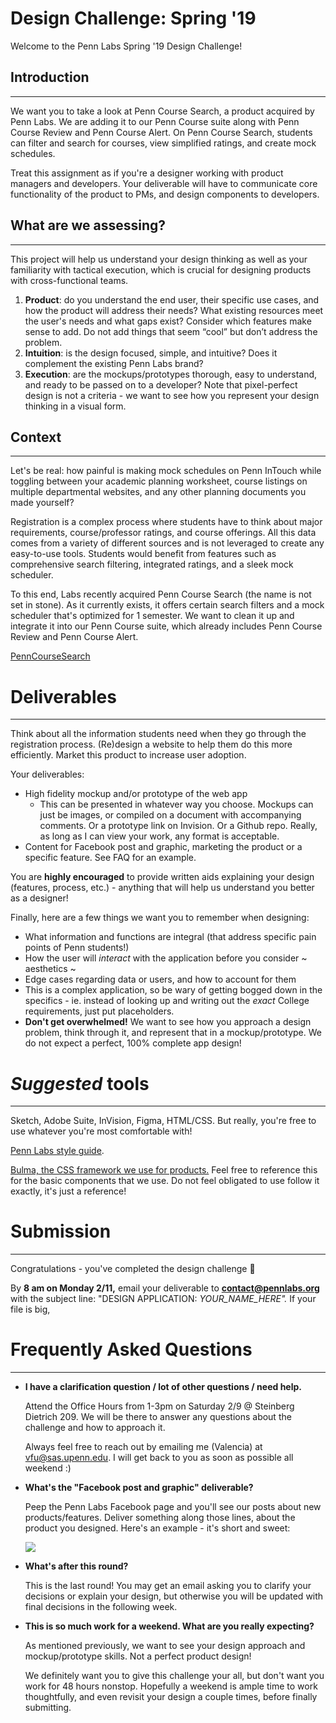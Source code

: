 # Design Challenge: Spring '19

Welcome to the Penn Labs Spring '19 Design Challenge!

## Introduction

---

We want you to take a look at Penn Course Search, a product acquired by Penn Labs. We are adding it to our Penn Course suite along with Penn Course Review and Penn Course Alert. On Penn Course Search, students can filter and search for courses, view simplified ratings, and create mock schedules. 

Treat this assignment as if you're a designer working with product managers and developers. Your deliverable will have to communicate core functionality of the product to PMs, and design components to developers. 

## **What are we assessing?**

---

This project will help us understand your design thinking as well as your familiarity with tactical execution, which is crucial for designing products with cross-functional teams. 

1. **Product**: do you understand the end user, their specific use cases, and how the product will address their needs? What existing resources meet the user's needs and what gaps exist? Consider which features make sense to add. Do not add things that seem “cool” but don’t address the problem.
2. **Intuition**: is the design focused, simple, and intuitive? Does it complement the existing Penn Labs brand?
3. **Execution**: are the mockups/prototypes thorough, easy to understand, and ready to be passed on to a developer? Note that pixel-perfect design is not a criteria - we want to see how you represent your design thinking in a visual form.

## Context

---

Let's be real: how painful is making mock schedules on Penn InTouch while toggling between your academic planning worksheet, course listings on multiple departmental websites, and any other planning documents you made yourself?

Registration is a complex process where students have to think about major requirements, course/professor ratings, and course offerings. All this data comes from a variety of different sources and is not leveraged to create any easy-to-use tools. Students would benefit from features such as comprehensive search filtering, integrated ratings, and a sleek mock scheduler.

To this end, Labs recently acquired Penn Course Search (the name is not set in stone). As it currently exists, it offers certain search filters and a mock scheduler that's optimized for 1 semester. We want to clean it up and integrate it into our Penn Course suite, which already includes Penn Course Review and Penn Course Alert.

[PennCourseSearch](https://penncoursesearch.com/)

# Deliverables

---

Think about all the information students need when they go through the registration process. (Re)design a website to help them do this more efficiently. Market this product to increase user adoption.

Your deliverables:

- High fidelity mockup and/or prototype of the web app
    - This can be presented in whatever way you choose. Mockups can just be images, or compiled on a document with accompanying comments. Or a prototype link on Invision. Or a Github repo. Really, as long as I can view your work, any format is acceptable.
- Content for Facebook post and graphic, marketing the product or a specific feature. See FAQ for an example.

You are **highly encouraged** to provide written aids explaining your design (features, process, etc.) - anything that will help us understand you better as a designer!

Finally, here are a few things we want you to remember when designing:

- What information and functions are integral (that address specific pain points of Penn students!)
- How the user will *interact* with the application before you consider ~ aesthetics ~
- Edge cases regarding data or users, and how to account for them
- This is a complex application, so be wary of getting bogged down in the specifics - ie. instead of looking up and writing out the *exact* College requirements, just put placeholders.
- **Don't get overwhelmed!** We want to see how you approach a design problem, think through it, and represent that in a mockup/prototype. We do not expect a perfect, 100% complete app design!

# *Suggested* tools

---

Sketch, Adobe Suite, InVision, Figma, HTML/CSS. But really, you're free to use whatever you're most comfortable with! 

[Penn Labs style guide](https://drive.google.com/file/d/1auGLpo7P1IidLidB3erCN-XxDAh75Ko_/view). 

[Bulma, the CSS framework we use for products.](https://bulma.io/documentation/) Feel free to reference this for the basic components that we use. Do not feel obligated to use follow it exactly, it's just a reference!

# Submission

---

Congratulations - you've completed the design challenge 🎉

By **8 am on Monday 2/11,** email your deliverable to **contact@pennlabs.org** with the subject line: "DESIGN APPLICATION: *YOUR_NAME_HERE".* If your file is big, 

# Frequently Asked Questions

---

- **I have a clarification question / lot of other questions / need help.**

    Attend the Office Hours from 1-3pm on Saturday 2/9 @ Steinberg Dietrich 209. We will be there to answer any questions about the challenge and how to approach it.

    Always feel free to reach out by emailing me (Valencia) at vfu@sas.upenn.edu. I will get back to you as soon as possible all weekend :)

- **What's the "Facebook post and graphic" deliverable?**

    Peep the Penn Labs Facebook page and you'll see our posts about new products/features. Deliver something along those lines, about the product you designed. Here's an example - it's short and sweet:

    ![](Untitled-3f208dcb-7cd7-4b77-9325-fbf25011f690.png)

- **What's after this round?**

    This is the last round! You may get an email asking you to clarify your decisions or explain your design, but otherwise you will be updated with final decisions in the following week.

- **This is so much work for a weekend. What are you really expecting?**

    As mentioned previously, we want to see your design approach and mockup/prototype skills. Not a perfect product design!

    We definitely want you to give this challenge your all, but don't want you work for 48 hours nonstop. Hopefully a weekend is ample time to work thoughtfully, and even revisit your design a couple times, before finally submitting.
